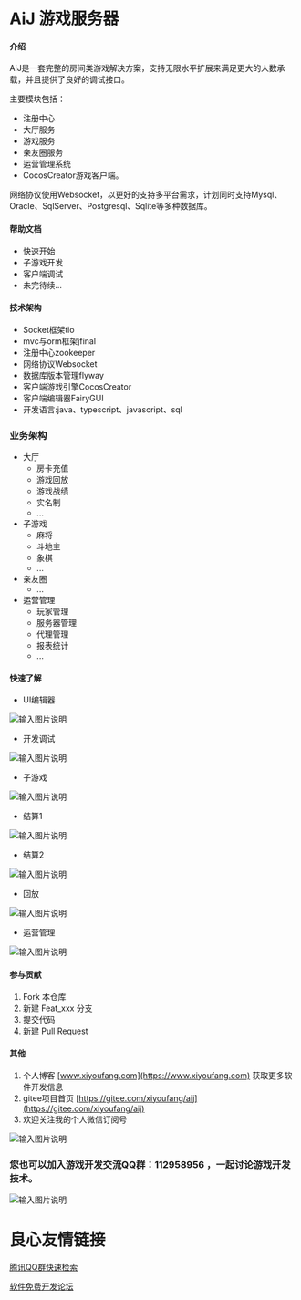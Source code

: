 # AiJ 游戏服务器

#### 介绍
AiJ是一套完整的房间类游戏解决方案，支持无限水平扩展来满足更大的人数承载，并且提供了良好的调试接口。

主要模块包括：

* 注册中心
* 大厅服务 
* 游戏服务
* 亲友圈服务
* 运营管理系统
* CocosCreator游戏客户端。

网络协议使用Websocket，以更好的支持多平台需求，计划同时支持Mysql、Oracle、SqlServer、Postgresql、Sqlite等多种数据库。

#### 帮助文档

- [快速开始](./doc/aij_quick_start_dev.md)
- 子游戏开发
- 客户端调试
- 未完待续...


#### 技术架构

* Socket框架tio
* mvc与orm框架jfinal
* 注册中心zookeeper
* 网络协议Websocket
* 数据库版本管理flyway
* 客户端游戏引擎CocosCreator
* 客户端编辑器FairyGUI
* 开发语言:java、typescript、javascript、sql

### 业务架构
* 大厅
    * 房卡充值
    * 游戏回放
    * 游戏战绩
    * 实名制
    * ...
* 子游戏
    * 麻将
    * 斗地主
    * 象棋
    * ...
* 亲友圈
    * ...
* 运营管理
    * 玩家管理
    * 服务器管理
    * 代理管理
    * 报表统计
    * ...

#### 快速了解

* UI编辑器

![输入图片说明](https://gitee.com/uploads/images/2019/0428/175537_3e7b183a_369917.png "2.png")

* 开发调试

![输入图片说明](https://gitee.com/uploads/images/2019/0428/175549_b02a6a74_369917.png "WX20190428-175249.png")

* 子游戏

![输入图片说明](https://gitee.com/uploads/images/2019/0428/213459_1ec2c286_369917.png "QQ20190428-212614.png")

* 结算1

![输入图片说明](https://gitee.com/uploads/images/2019/0428/213413_7b220071_369917.png "QQ20190428-212906.png")

* 结算2

![输入图片说明](https://gitee.com/uploads/images/2019/0428/213439_d873ad71_369917.png "QQ20190428-212937.png")

* 回放

![输入图片说明](https://gitee.com/uploads/images/2019/0428/214352_4e7b7e03_369917.png "QQ20190428-214307.png")

* 运营管理

![输入图片说明](https://gitee.com/uploads/images/2019/0428/175609_acddfeaf_369917.png "4.png")

#### 参与贡献

1. Fork 本仓库
2. 新建 Feat_xxx 分支
3. 提交代码
4. 新建 Pull Request


#### 其他

1. 个人博客 [www.xiyoufang.com](https://www.xiyoufang.com) 获取更多软件开发信息
2. gitee项目首页 [https://gitee.com/xiyoufang/aij](https://gitee.com/xiyoufang/aij)
3. 欢迎关注我的个人微信订阅号

![输入图片说明](https://images.gitee.com/uploads/images/2018/0712/165633_95e6b777_369917.jpeg "qrcode_for_gh_3870df3b5d1f_344.jpg")

### 您也可以加入游戏开发交流QQ群：112958956 ，一起讨论游戏开发技术。

![输入图片说明](https://images.gitee.com/uploads/images/2018/0708/183503_d1f599f2_369917.png "temp_qrcode_share_112958956.png")


 # 良心友情链接

[腾讯QQ群快速检索](http://u.720life.cn/s/8cf73f7c)

[软件免费开发论坛](http://u.720life.cn/s/bbb01dc0)